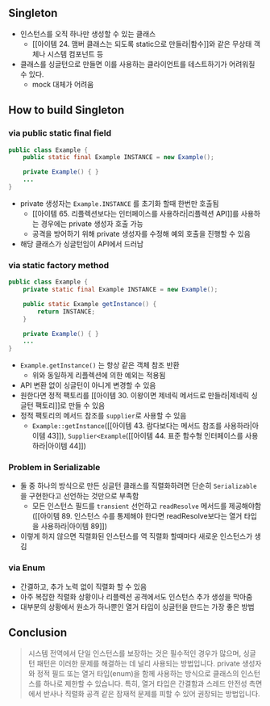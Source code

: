## Singleton
- 인스턴스를 오직 하나만 생성할 수 있는 클래스
	- [[아이템 24. 맴버 클래스는 되도록 static으로 만들라|함수]]와 같은 무상태 객체나 시스템 컴포넌트 등
- 클래스를 싱글턴으로 만들면 이를 사용하는 클라이언트를 테스트하기가 어려워질 수 있다.
	- mock 대체가 어려움

## How to build Singleton
### via public static final field
```java
public class Example {
	public static final Example INSTANCE = new Example();

	private Example() { }
	...
}
```
- private 생성자는 `Example.INSTANCE` 를 초기화 할때 한번만 호출됨
	- [[아이템 65. 리플렉션보다는 인터페이스를 사용하라|리플렉션 API]]를 사용하는 경우에는 private 생성자 호출 가능
	- 공격을 방어하기 위해 private 생성자를 수정해 예외 호출을 진행할 수 있음
- 해당 클래스가 싱글턴임이 API에서 드러남

### via static factory method
```java
public class Example {
	private static final Example INSTANCE = new Example();

	public static Example getInstance() {
		return INSTANCE;
	}

	private Example() { }
	...
}
```
- `Example.getInstance()` 는 항상 같은 객체 참조 반환
	- 위와 동일하게 리플렉션에 의한 예외는 적용됨
- API 변환 없이 싱글턴이 아니게 변경할 수 있음
- 원한다면 정적 팩토리를 [[아이템 30. 이왕이면 제네릭 메서드로 만들라|제네릭 싱글턴 팩토리]]로 만들 수 있음
- 정적 팩토리의 메서드 참조를 `supplier`로 사용할 수 있음
	- `Example::getInstance`([[아이템 43. 람다보다는 메서드 참조를 사용하라|아이템 43]]), `Supplier<Example`([[아이템 44. 표준 함수형 인터페이스를 사용하라|아이템 44]])

### Problem in Serializable
- 둘 중 하나의 방식으로 만든 싱글턴 클래스를 직렬화하려면 단순히 `Serializable`을 구현한다고 선언하는 것만으로 부족함
	- 모든 인스턴스 필드를 `transient` 선언하고 `readResolve` 메서드를 제공해야함([[아이템 89. 인스턴스 수를 통제해야 한다면 readResolve보다는 열거 타입을 사용하라|아이템 89]])
- 이렇게 하지 않으면 직렬화된 인스턴스를 역 직렬화 할때마다 새로운 인스턴스가 생김

### via Enum
- 간결하고, 추가 노력 없이 직렬화 할 수 있음
- 아주 복잡한 직렬화 상황이나 리플렉션 공격에서도 인스턴스 추가 생성을 막아줌
- 대부분의 상황에서 원소가 하나뿐인 열거 타입이 싱글턴을 만드는 가장 좋은 방법

## Conclusion
> 시스템 전역에서 단일 인스턴스를 보장하는 것은 필수적인 경우가 많으며, 싱글턴 패턴은 이러한 문제를 해결하는 데 널리 사용되는 방법입니다. private 생성자와 정적 필드 또는 열거 타입(enum)을 함께 사용하는 방식으로 클래스의 인스턴스를 하나로 제한할 수 있습니다. 특히, 열거 타입은 간결함과 스레드 안전성 측면에서 반사나 직렬화 공격 같은 잠재적 문제를 피할 수 있어 권장되는 방법입니다.